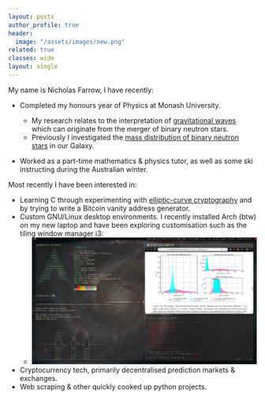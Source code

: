 ```yaml
---
layout: posts
author_profile: true
header:
  image: "/assets/images/new.png"
related: true
classes: wide
layout: single
---
```


My name is Nicholas Farrow, I have recently:
* Completed my honours year of Physics at Monash University.
  - My research relates to the interpretation of [gravitational waves](https://en.wikipedia.org/wiki/Gravitational_wave) which can originate from the merger of binary neutron stars.
  - Previously I investigated the [mass distribution of binary neutron stars](https://arxiv.org/abs/1902.03300) in our Galaxy.

* Worked as a part-time mathematics & physics tutor, as well as some ski instructing during the Australian winter.

Most recently I have been interested in:
* Learning C through experimenting with [elliptic-curve cryptography](https://en.wikipedia.org/wiki/Elliptic-curve_cryptography) and by trying to write a Bitcoin vanity address generator.
* Custom GNU/Linux desktop environments. I recently installed Arch (btw) on my new laptop and have been exploring customisation such as the tiling window manager i3:
  - ![desktop image](/assets/images/flextop.png)
* Cryptocurrency tech, primarily decentralised prediction markets & exchanges.
* Web scraping & other quickly cooked up python projects.
